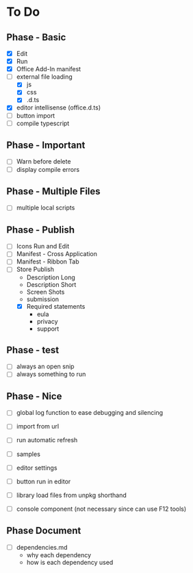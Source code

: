 # To Do

## Phase - Basic

- [x] Edit
- [x] Run
- [x] Office Add-In manifest
- [ ] external file loading
    - [X] js
    - [X] css
    - [X] .d.ts
- [X] editor intellisense (office.d.ts)
- [ ] button import
- [ ] compile typescript

## Phase - Important

- [ ] Warn before delete
- [ ] display compile errors

## Phase - Multiple Files

- [ ] multiple local scripts

## Phase - Publish

- [ ] Icons Run and Edit
- [ ] Manifest - Cross Application
- [ ] Manifest - Ribbon Tab
- [ ] Store Publish
    - Description Long
    - Description Short
    - Screen Shots
    - submission
    - [X] Required statements
        - eula
        - privacy
        - support

## Phase - test

- [ ] always an open snip
- [ ] always something to run

## Phase - Nice

- [ ] global log function to ease debugging and silencing
- [ ] import from url
- [ ] run automatic refresh
- [ ] samples
- [ ] editor settings
- [ ] button run in editor
- [ ] library load files from unpkg shorthand
- [ ] console component (not necessary since can use F12 tools)


## Phase Document

- [ ] dependencies.md
    - why each dependency
    - how is each dependency used